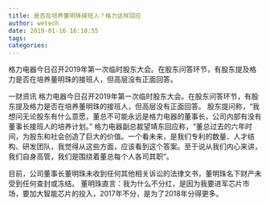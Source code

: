 ```yaml
---
title: 是否在培养董明珠接班人？格力这样回应
author: wetech
date: 2019-01-16 16:10:55
tags: 
categories: 
---
```

格力电器今日召开2019年第一次临时股东大会。在股东问答环节，有股东提及格力是否在培养董明珠的接班人，但高层没有正面回答。
<!-- more -->
一财资讯
格力电器今日召开2019年第一次临时股东大会。在股东问答环节，有股东提及格力是否在培养董明珠的接班人，但高层没有正面回答。
股东提问称，“我想问无论股东有什么意愿，董总不可能永远是格力电器的董事长，公司内部有没有董事长接班人的培养计划。”
格力电器副总裁望靖东回应称，“董总过去的六年时间，为股东和社会创造了巨大的价值。一个看未来，是我们专利的数量、人才结构、研发团队，我觉得从这些方面，应该看到这个答案。至于说从我们内心来讲，我们自身高管，我们是围绕着董总每个人各司其职”。
 
 
 
目前，公司董事长董明珠未收到任何其他相关诉讼的法律文书，董明珠名下财产未受到任何查封或冻结。
董明珠直言：我为什么不分红，是因为我要进军芯片市场，要加大智能芯片的投入，2017年不分，是为了2018年分得更多。
